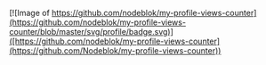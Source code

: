 [![Image of https://github.com/nodeblok/my-profile-views-counter](https://github.com/nodeblok/my-profile-views-counter/blob/master/svg/profile/badge.svg)]([https://github.com/nodeblok/my-profile-views-counter](https://github.com/Nodeblok/my-profile-views-counter))
